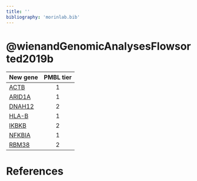 ```yaml
---
title: ''
bibliography: 'morinlab.bib'
---
```


# @wienandGenomicAnalysesFlowsorted2019b
|New gene|PMBL tier|
|:-|:-:|
|[ACTB](ACTB)|1 |
|[ARID1A](ARID1A)|1 |
|[DNAH12](DNAH12)|2 |
|[HLA-B](HLA-B)|1 |
|[IKBKB](IKBKB)|2 |
|[NFKBIA](NFKBIA)|1 |
|[RBM38](RBM38)|2 |

# References

